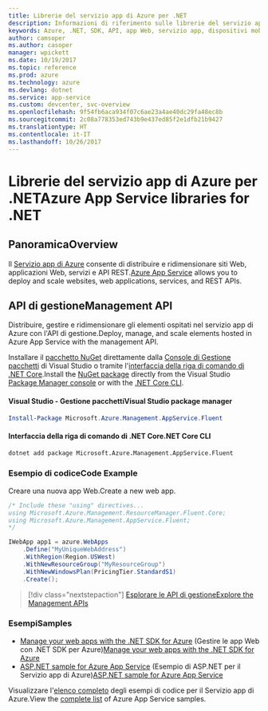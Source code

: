 ```yaml
---
title: Librerie del servizio app di Azure per .NET
description: Informazioni di riferimento sulle librerie del servizio app di Azure per .NET
keywords: Azure, .NET, SDK, API, app Web, servizio app, dispositivi mobili, asp.net
author: camsoper
ms.author: casoper
manager: wpickett
ms.date: 10/19/2017
ms.topic: reference
ms.prod: azure
ms.technology: azure
ms.devlang: dotnet
ms.service: app-service
ms.custom: devcenter, svc-overview
ms.openlocfilehash: 9f54fb6aca934f07c6ae23a4ae40dc29fa48ec8b
ms.sourcegitcommit: 2c08a778353ed743b9e437ed85f2e1dfb21b9427
ms.translationtype: HT
ms.contentlocale: it-IT
ms.lasthandoff: 10/26/2017
---
```

# <a name="azure-app-service-libraries-for-net"></a><span data-ttu-id="ce6d8-104">Librerie del servizio app di Azure per .NET</span><span class="sxs-lookup"><span data-stu-id="ce6d8-104">Azure App Service libraries for .NET</span></span>

## <a name="overview"></a><span data-ttu-id="ce6d8-105">Panoramica</span><span class="sxs-lookup"><span data-stu-id="ce6d8-105">Overview</span></span>

<span data-ttu-id="ce6d8-106">Il [Servizio app di Azure](/azure/app-service/app-service-value-prop-what-is) consente di distribuire e ridimensionare siti Web, applicazioni Web, servizi e API REST.</span><span class="sxs-lookup"><span data-stu-id="ce6d8-106">[Azure App Service](/azure/app-service/app-service-value-prop-what-is) allows you to deploy and scale websites, web applications, services, and REST APIs.</span></span>

## <a name="management-api"></a><span data-ttu-id="ce6d8-107">API di gestione</span><span class="sxs-lookup"><span data-stu-id="ce6d8-107">Management API</span></span>

<span data-ttu-id="ce6d8-108">Distribuire, gestire e ridimensionare gli elementi ospitati nel servizio app di Azure con l'API di gestione.</span><span class="sxs-lookup"><span data-stu-id="ce6d8-108">Deploy, manage, and scale elements hosted in Azure App Service with the management API.</span></span>

<span data-ttu-id="ce6d8-109">Installare il [pacchetto NuGet](https://www.nuget.org/packages/Microsoft.Azure.Management.AppService.Fluent) direttamente dalla [Console di Gestione pacchetti][PackageManager] di Visual Studio o tramite l'[interfaccia della riga di comando di .NET Core][DotNetCLI].</span><span class="sxs-lookup"><span data-stu-id="ce6d8-109">Install the [NuGet package](https://www.nuget.org/packages/Microsoft.Azure.Management.AppService.Fluent) directly from the Visual Studio [Package Manager console][PackageManager] or with the [.NET Core CLI][DotNetCLI].</span></span>


#### <a name="visual-studio-package-manager"></a><span data-ttu-id="ce6d8-110">Visual Studio - Gestione pacchetti</span><span class="sxs-lookup"><span data-stu-id="ce6d8-110">Visual Studio package manager</span></span>

```powershell
Install-Package Microsoft.Azure.Management.AppService.Fluent
```

#### <a name="net-core-cli"></a><span data-ttu-id="ce6d8-111">Interfaccia della riga di comando di .NET Core</span><span class="sxs-lookup"><span data-stu-id="ce6d8-111">.NET Core CLI</span></span>

```bash
dotnet add package Microsoft.Azure.Management.AppService.Fluent
```

### <a name="code-example"></a><span data-ttu-id="ce6d8-112">Esempio di codice</span><span class="sxs-lookup"><span data-stu-id="ce6d8-112">Code Example</span></span>

<span data-ttu-id="ce6d8-113">Creare una nuova app Web.</span><span class="sxs-lookup"><span data-stu-id="ce6d8-113">Create a new web app.</span></span>

```csharp
/* Include these "using" directives...
using Microsoft.Azure.Management.ResourceManager.Fluent.Core;
using Microsoft.Azure.Management.AppService.Fluent;
*/

IWebApp app1 = azure.WebApps
    .Define("MyUniqueWebAddress")
    .WithRegion(Region.USWest)
    .WithNewResourceGroup("MyResourceGroup")
    .WithNewWindowsPlan(PricingTier.StandardS1)
    .Create();
```

> [!div class="nextstepaction"]
> [<span data-ttu-id="ce6d8-114">Esplorare le API di gestione</span><span class="sxs-lookup"><span data-stu-id="ce6d8-114">Explore the Management APIs</span></span>](/dotnet/api/overview/azure/appservice/management)

### <a name="samples"></a><span data-ttu-id="ce6d8-115">Esempi</span><span class="sxs-lookup"><span data-stu-id="ce6d8-115">Samples</span></span>

* <span data-ttu-id="ce6d8-116">[Manage your web apps with the .NET SDK for Azure](https://azure.microsoft.com/en-us/resources/samples/app-service-web-dotnet-manage/) (Gestire le app Web con .NET SDK per Azure)</span><span class="sxs-lookup"><span data-stu-id="ce6d8-116">[Manage your web apps with the .NET SDK for Azure](https://azure.microsoft.com/en-us/resources/samples/app-service-web-dotnet-manage/)</span></span>
* <span data-ttu-id="ce6d8-117">[ASP.NET sample for Azure App Service](https://azure.microsoft.com/en-us/resources/samples/app-service-web-dotnet-get-started/) (Esempio di ASP.NET per il Servizio app di Azure)</span><span class="sxs-lookup"><span data-stu-id="ce6d8-117">[ASP.NET sample for Azure App Service](https://azure.microsoft.com/en-us/resources/samples/app-service-web-dotnet-get-started/)</span></span>

<span data-ttu-id="ce6d8-118">Visualizzare l'[elenco completo](https://azure.microsoft.com/en-us/resources/samples/?platform=dotnet&term=app%20service) degli esempi di codice per il Servizio app di Azure.</span><span class="sxs-lookup"><span data-stu-id="ce6d8-118">View the [complete list](https://azure.microsoft.com/en-us/resources/samples/?platform=dotnet&term=app%20service) of Azure App Service samples.</span></span>

[PackageManager]: https://docs.microsoft.com/nuget/tools/package-manager-console
[DotNetCLI]: https://docs.microsoft.com/dotnet/core/tools/dotnet-add-package